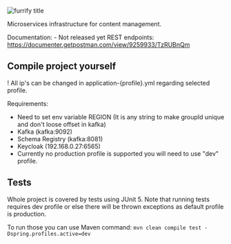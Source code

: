 ![furrify title](https://user-images.githubusercontent.com/33985207/118406695-33228680-b67d-11eb-84f3-3048ae0939c9.png)

Microservices infrastructure for content management.

Documentation: - Not released yet
REST endpoints: https://documenter.getpostman.com/view/9259933/TzRUBnQm

## Compile project yourself

! All ip's can be changed in application-{profile}.yml regarding selected profile.

Requirements:
- Need to set env variable REGION (It is any string to make groupId unique and don't loose offset in kafka)
- Kafka (kafka:9092)
- Schema Registry (kafka:8081)
- Keycloak (192.168.0.27:6565)
- Currently no production profile is supported you will need to use "dev" profile.

## Tests
Whole project is covered by tests using JUnit 5.
Note that running tests requires dev profile or else there will be thrown exceptions as default profile is production.

To run those you can use Maven command: `mvn clean compile test -Dspring.profiles.active=dev`

